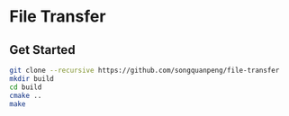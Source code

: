 # File Transfer

## Get Started
```bash
git clone --recursive https://github.com/songquanpeng/file-transfer
mkdir build
cd build
cmake ..
make
```